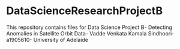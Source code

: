 # DataScienceResearchProjectB
This repository contains files for Data Science Project B- Detecting Anomalies in Satellite Orbit Data- Vadde Venkata Kamala Sindhoori- a1905610- University of Adelaide

